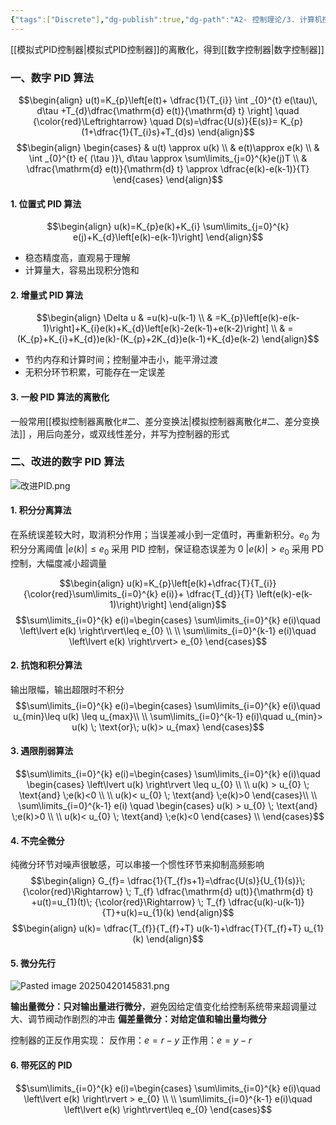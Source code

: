 ```yaml
---
{"tags":["Discrete"],"dg-publish":true,"dg-path":"A2- 控制理论/3. 计算机控制系统/3.2 数字 PID 控制器.md","permalink":"/A2- 控制理论/3. 计算机控制系统/3.2 数字 PID 控制器/","dgPassFrontmatter":true,"noteIcon":"","created":"2025-03-10T10:07:21.000+08:00","updated":"2025-05-02T17:47:12.994+08:00"}
---
```



[[模拟式PID控制器\|模拟式PID控制器]]的离散化，得到[[数字控制器\|数字控制器]]
### 一、数字 PID 算法
$$\begin{align}
u(t)=K_{p}\left[e(t)+ \dfrac{1}{T_{i}} \int _{0}^{t} e(\tau)\, d\tau +T_{d}\dfrac{\mathrm{d} e(t)}{\mathrm{d} t}  \right] \quad {\color{red}\Leftrightarrow} \quad D(s)=\dfrac{U(s)}{E(s)}= K_{p}(1+\dfrac{1}{T_{i}s}+T_{d}s)
\end{align}$$
$$\begin{align}
\begin{cases}
 & u(t) \approx u(k) \\
 & e(t)\approx e(k) \\
 & \int _{0}^{t} e{ (\tau )}\, d\tau  \approx \sum\limits_{j=0}^{k}e(j)T \\ 
 & \dfrac{\mathrm{d} e(t)}{\mathrm{d} t} \approx \dfrac{e(k)-e(k-1)}{T}
\end{cases}
\end{align}$$

#### 1.  位置式 PID 算法
$$\begin{align}
u(k)=K_{p}e(k)+K_{i} \sum\limits_{j=0}^{k} e(j)+K_{d}\left[e(k)-e(k-1)\right]
\end{align}$$

- 稳态精度高，直观易于理解
- 计算量大，容易出现积分饱和
#### 2. 增量式 PID 算法
$$\begin{align}
\Delta u & =u(k)-u(k-1) \\
 & =K_{p}\left[e(k)-e(k-1)\right]+K_{i}e(k)+K_{d}\left[e(k)-2e(k-1)+e(k-2)\right] \\
 & =(K_{p}+K_{i}+K_{d})e(k)-(K_{p}+2K_{d})e(k-1)+K_{d}e(k-2)
\end{align}$$
- 节约内存和计算时间；控制量冲击小，能平滑过渡
- 无积分环节积累，可能存在一定误差
#### 3. 一般 PID 算法的离散化
一般常用[[模拟控制器离散化#二、差分变换法\|模拟控制器离散化#二、差分变换法]] ，用后向差分，或双线性差分，并写为控制器的形式
### 二、改进的数字 PID 算法
![改进PID.png](/img/user/Functional%20files/Photo%20Resources/%E6%94%B9%E8%BF%9BPID.png)

#### 1.  积分分离算法
在系统误差较大时，取消积分作用；当误差减小到一定值时，再重新积分。$e_{0}$ 为积分分离阈值
$\left\lvert  e(k) \right\rvert\leq e_{0}$ 采用 PID 控制，保证稳态误差为 0
$\left\lvert  e(k) \right\rvert> e_{0}$   采用 PD 控制，大幅度减小超调量

$$\begin{align}
u(k)=K_{p}\left[e(k)+\dfrac{T}{T_{i}} {\color{red}\sum\limits_{i=0}^{k} e(i)}+ \dfrac{T_{d}}{T} \left(e(k)-e(k-1)\right)\right]
\end{align}$$
$$\sum\limits_{i=0}^{k} e(i)=\begin{cases}
\sum\limits_{i=0}^{k} e(i)\quad  \left\lvert  e(k) \right\rvert\leq e_{0} \\ \\
\sum\limits_{i=0}^{k-1} e(i)\quad  \left\lvert  e(k) \right\rvert> e_{0} 
\end{cases}$$
#### 2. 抗饱和积分算法
输出限幅，输出超限时不积分
$$\sum\limits_{i=0}^{k} e(i)=\begin{cases}
\sum\limits_{i=0}^{k} e(i)\quad  u_{min}\leq u(k) \leq u_{max}\\ \\
\sum\limits_{i=0}^{k-1} e(i)\quad  u_{min}> u(k) \; \text{or}\; u(k)> u_{max}
\end{cases}$$
#### 3. 遇限削弱算法
$$\sum\limits_{i=0}^{k} e(i)=\begin{cases}
\sum\limits_{i=0}^{k} e(i)\quad \begin{cases}
\left\lvert  u(k) \right\rvert \leq u_{0} \\ \\
u(k) > u_{0} \; \text{and}  \;e(k)<0  \\ \\
u(k)< u_{0} \; \text{and}  \;e(k)>0 
\end{cases}\\ \\
\sum\limits_{i=0}^{k-1} e(i) \quad \begin{cases}
 u(k) > u_{0} \; \text{and}  \;e(k)>0 \\
 \\
 u(k)< u_{0} \; \text{and}  \;e(k)<0
\end{cases} \\
\end{cases}$$

#### 4. 不完全微分
纯微分环节对噪声很敏感，可以串接一个惯性环节来抑制高频影响
$$\begin{align}
G_{f}= \dfrac{1}{T_{f}s+1}=\dfrac{U(s)}{U_{1}(s)}\; {\color{red}\Rightarrow} \; T_{f} \dfrac{\mathrm{d} u(t)}{\mathrm{d} t} +u(t)=u_{1}(t)\; {\color{red}\Rightarrow} \; T_{f} \dfrac{u(k)-u(k-1)}{T}+u(k)=u_{1}(k)
\end{align}$$
$$\begin{align}
u(k)= \dfrac{T_{f}}{T_{f}+T} u(k-1)+\dfrac{T}{T_{f}+T} u_{1}(k)
\end{align}$$

#### 5. 微分先行
![Pasted image 20250420145831.png](/img/user/Functional%20files/Photo%20Resources/Pasted%20image%2020250420145831.png)

**输出量微分：只对输出量进行微分**，避免因给定值变化给控制系统带来超调量过大、调节阀动作剧烈的冲击
**偏差量微分：对给定值和输出量均微分**

控制器的正反作用实现：
反作用：$e=r-y$
正作用：$e=y-r$
#### 6. 带死区的 PID 
$$\sum\limits_{i=0}^{k} e(i)=\begin{cases}
\sum\limits_{i=0}^{k} e(i)\quad  \left\lvert  e(k) \right\rvert > e_{0} \\ \\
\sum\limits_{i=0}^{k-1} e(i)\quad  \left\lvert  e(k) \right\rvert\leq e_{0} 
\end{cases}$$

